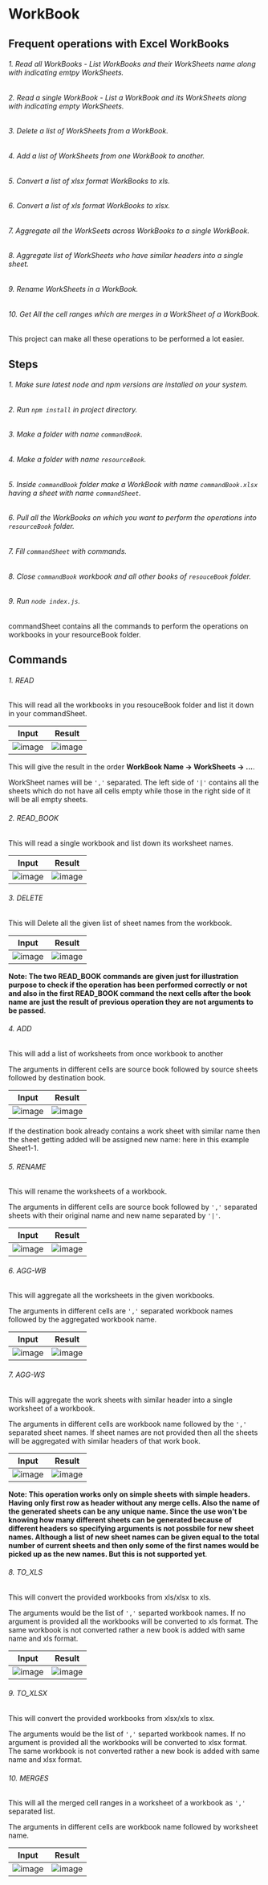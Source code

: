 # WorkBook

## Frequent operations with Excel WorkBooks  
###### 1. Read all WorkBooks - List WorkBooks and their WorkSheets name along with indicating emtpy WorkSheets.  
###### 2. Read a single WorkBook - List a WorkBook and its WorkSheets along with indicating empty WorkSheets.  
###### 3. Delete a list of WorkSheets from a WorkBook.  
###### 4. Add a list of WorkSheets from one WorkBook to another.  
###### 5. Convert a list of xlsx format WorkBooks to xls.  
###### 6. Convert a list of xls format WorkBooks to xlsx.  
###### 7. Aggregate all the WorkSeets across WorkBooks to a single WorkBook.  
###### 8. Aggregate list of WorkSheets who have similar headers into a single sheet.  
###### 9. Rename WorkSheets in a WorkBook.  
###### 10. Get All the cell ranges which are merges in a WorkSheet of a WorkBook.  

This project can make all these operations to be performed a lot easier.  

## Steps  
###### 1. Make sure latest node and npm versions are installed on your system.  
###### 2. Run ```npm install``` in project directory.  
###### 3. Make a folder with name ```commandBook```.  
###### 4. Make a folder with name ```resourceBook```.  
###### 5. Inside ```commandBook``` folder make a WorkBook with name ```commandBook.xlsx``` having a sheet with name ```commandSheet```.  
###### 6. Pull all the WorkBooks on which you want to perform the operations into ```resourceBook``` folder. 
###### 7. Fill ```commandSheet``` with commands.  
###### 8. Close ```commandBook``` workbook and all other books of ```resouceBook``` folder.  
###### 9. Run ```node index.js```. 

commandSheet contains all the commands to perform the operations on workbooks in your resourceBook folder.  

## Commands  

###### 1. READ  
This will read all the workbooks in you resouceBook folder and list it down in your commandSheet.  

**Input** | **Result**
-----------|-----------
![image](https://user-images.githubusercontent.com/24797779/111022508-22ddf900-83f9-11eb-8c15-633ad4604bb4.png)|![image](https://user-images.githubusercontent.com/24797779/111022659-18702f00-83fa-11eb-9e71-04ff24c17ab2.png)

This will give the result in the order **WorkBook Name -> WorkSheets -> ...**. 

WorkSheet names will be ```','``` separated. The left side of ```'|'``` contains all the sheets which do not have all cells empty while those in the right side of it will be all empty sheets.  

###### 2. READ_BOOK
This will read a single workbook and list down its worksheet names. 

**Input** | **Result**
-----------|-----------
![image](https://user-images.githubusercontent.com/24797779/111022819-430eb780-83fb-11eb-81a6-f38c265b40c1.png)|![image](https://user-images.githubusercontent.com/24797779/111022834-57eb4b00-83fb-11eb-9515-6434c47da70a.png)

###### 3. DELETE
This will Delete all the given list of sheet names from the workbook. 

**Input** | **Result**
-----------|-----------
![image](https://user-images.githubusercontent.com/24797779/111022887-b1ec1080-83fb-11eb-839e-5cc30d690e88.png)|![image](https://user-images.githubusercontent.com/24797779/111022892-c7613a80-83fb-11eb-9747-872406f6e9d8.png)

**Note: The two READ_BOOK commands are given just for illustration purpose to check if the operation has been performed correctly or not and also in the first READ_BOOK command the next cells after the book name are just the result of previous operation they are not arguments to be passed**. 

###### 4. ADD
This will add a list of worksheets from once workbook to another

The arguments in different cells are source book followed by source sheets followed by destination book.  

**Input** | **Result**
-----------|-----------
![image](https://user-images.githubusercontent.com/24797779/111023103-1196eb80-83fd-11eb-8efe-918942d964cd.png)|![image](https://user-images.githubusercontent.com/24797779/111023144-528f0000-83fd-11eb-9a4c-b0ce48a4f9ea.png)

If the destination book already contains a work sheet with similar name then the sheet getting added will be assigned new name: here in this example Sheet1-1.  

###### 5. RENAME
This will rename the worksheets of a workbook. 

The arguments in different cells are source book followed by ```','``` separated sheets with their original name and new name separated by ```'|'```.  


**Input** | **Result**
-----------|-----------
![image](https://user-images.githubusercontent.com/24797779/111024147-0e066300-8403-11eb-9013-00d91b23a4d2.png)|![image](https://user-images.githubusercontent.com/24797779/111024154-22e2f680-8403-11eb-94a9-e8514434612e.png)

###### 6. AGG-WB
This will aggregate all the worksheets in the given workbooks.  

The arguments in different cells are ```','``` separated workbook names followed by the aggregated workbook name.  


**Input** | **Result**
-----------|-----------
![image](https://user-images.githubusercontent.com/24797779/111024305-1c08b380-8404-11eb-9830-37d6949cde05.png)|![image](https://user-images.githubusercontent.com/24797779/111024328-3b074580-8404-11eb-9b2e-4f911bb722be.png)

###### 7. AGG-WS
This will aggregate the work sheets with similar header into a single worksheet of a workbook. 

The arguments in different cells are workbook name followed by the ```','``` separated sheet names. If sheet names are not provided then all the sheets will be aggregated with similar headers of that work book. 

**Input** | **Result**
-----------|-----------
![image](https://user-images.githubusercontent.com/24797779/111024616-b4ebfe80-8405-11eb-9788-99916eff631b.png)|![image](https://user-images.githubusercontent.com/24797779/111024601-a3a2f200-8405-11eb-8820-3f339cfc78b8.png)

**Note: This operation works only on simple sheets with simple headers. Having only first row as header without any merge cells. Also the name of the generated sheets can be any unique name. Since the use won't be knowing how many different sheets can be generated because of different headers so specifying arguments is not possbile for new sheet names. Although a list of new sheet names can be given equal to the total number of current sheets and then only some of the first names would be picked up as the new names. But this is not supported yet**.  

###### 8. TO_XLS
This will convert the provided workbooks from xls/xlsx to xls. 

The arguments would be the list of ```','``` separted workbook names.  If no argument is provided all the workbooks will be converted to xls format. 
The same workbook is not converted rather a new book is added with same name and xls format. 

**Input** | **Result**
-----------|-----------
![image](https://user-images.githubusercontent.com/24797779/111024901-16609d00-8407-11eb-80b2-26998653ee71.png)|![image](https://user-images.githubusercontent.com/24797779/111024957-5d4e9280-8407-11eb-966c-ddacfc722791.png)



###### 9. TO_XLSX
This will convert the provided workbooks from xlsx/xls to xlsx. 

The arguments would be the list of ```','``` separted workbook names.  If no argument is provided all the workbooks will be converted to xlsx format. 
The same workbook is not converted rather a new book is added with same name and xlsx format. 

###### 10. MERGES
This will all the merged cell ranges in a worksheet of a workbook as ```','``` separated list.  

The arguments in different cells are workbook name followed by worksheet name.

**Input** | **Result**
-----------|-----------
![image](https://user-images.githubusercontent.com/24797779/111033019-34dd8d00-8435-11eb-919b-84fb6e7b1cdb.png)|![image](https://user-images.githubusercontent.com/24797779/111033014-2db67f00-8435-11eb-8bc6-c504d5a73c67.png)

